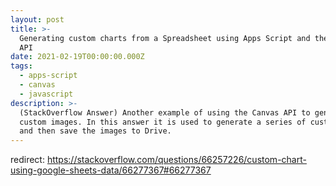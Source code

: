 ```yaml
---
layout: post
title: >-
  Generating custom charts from a Spreadsheet using Apps Script and the Canvas
  API
date: 2021-02-19T00:00:00.000Z
tags:
  - apps-script
  - canvas
  - javascript
description: >-
  (StackOverflow Answer) Another example of using the Canvas API to generate
  custom images. In this answer it is used to generate a series of custom charts
  and then save the images to Drive.
---
```

redirect: https://stackoverflow.com/questions/66257226/custom-chart-using-google-sheets-data/66277367#66277367
